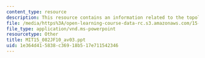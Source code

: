 ```yaml
---
content_type: resource
description: This resource contains an information related to the topological ordering.
file: /media/https%3A/open-learning-course-data-rc.s3.amazonaws.com/15-082j-network-optimization-fall-2010/1e364d415838c36918b517e711542346_MIT15_082JF10_av03.ppt
file_type: application/vnd.ms-powerpoint
resourcetype: Other
title: MIT15_082JF10_av03.ppt
uid: 1e364d41-5838-c369-18b5-17e711542346
---
```

